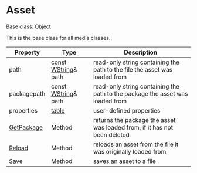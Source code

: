 # Asset

Base class: [Object](Object.md)

This is the base class for all media classes.

| Property | Type | Description |
| --- | --- | --- |
| path | const [WString](WString.md)& path | read-only string containing the path to the file the asset was loaded from |
| packagepath | const [WString](WString.md)& path | read-only string containing the path to the package the asset was loaded from |
| properties | [table](https://github.com/UltraEngine/tableplusplus) | user-defined properties |
| [GetPackage](Asset_GetPackage.md) | Method | returns the package the asset was loaded from, if it has not been deleted |
| [Reload](Asset_Reload.md) | Method | reloads an asset from the file it was originally loaded from |
| [Save](Asset_Save.md) | Method | saves an asset to a file |
